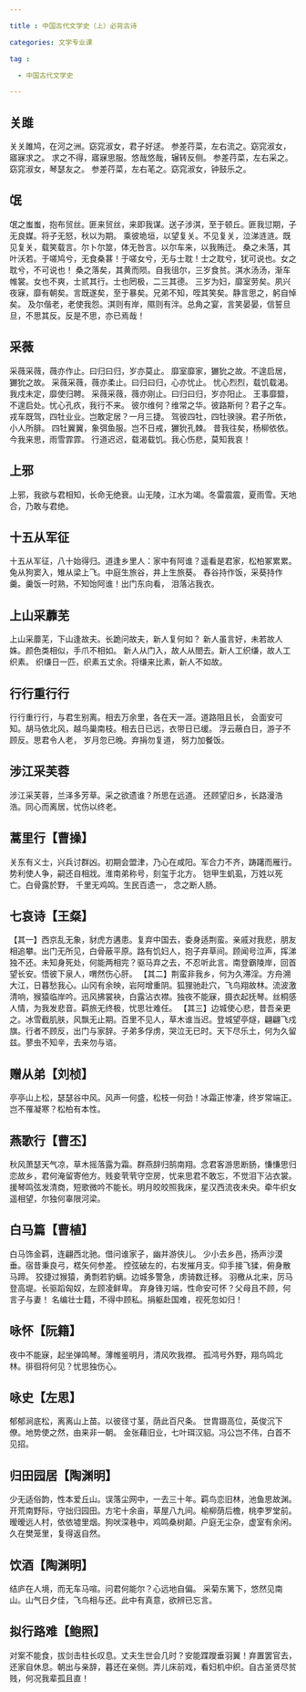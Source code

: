 ```yaml
---

title : 中国古代文学史（上）必背古诗

categories: 文学专业课

tag : 

  - 中国古代文学史

---
```


## 关雎

关关雎鸠，在河之洲。窈窕淑女，君子好逑。
参差荇菜，左右流之。窈窕淑女，寤寐求之。
求之不得，寤寐思服。悠哉悠哉，辗转反侧。
参差荇菜，左右采之。窈窕淑女，琴瑟友之。
参差荇菜，左右芼之。窈窕淑女，钟鼓乐之。
## 氓
氓之蚩蚩，抱布贸丝。匪来贸丝，来即我谋。送子涉淇，至于顿丘。匪我愆期，子无良媒。将子无怒，秋以为期。
乘彼垝垣，以望复关。不见复关，泣涕涟涟。既见复关，载笑载言。尔卜尔筮，体无咎言。以尔车来，以我贿迁。
桑之未落，其叶沃若。于嗟鸠兮，无食桑葚！于嗟女兮，无与士耽！士之耽兮，犹可说也。女之耽兮，不可说也！
桑之落矣，其黄而陨。自我徂尔，三岁食贫。淇水汤汤，渐车帷裳。女也不爽，士贰其行。士也罔极，二三其德。
三岁为妇，靡室劳矣。夙兴夜寐，靡有朝矣。言既遂矣，至于暴矣。兄弟不知，咥其笑矣。静言思之，躬自悼矣。
及尔偕老，老使我怨。淇则有岸，隰则有泮。总角之宴，言笑晏晏，信誓旦旦，不思其反。反是不思，亦已焉哉！
## 采薇
采薇采薇，薇亦作止。曰归曰归，岁亦莫止。
靡室靡家，玁狁之故。不遑启居，玁狁之故。
采薇采薇，薇亦柔止。曰归曰归，心亦忧止。
忧心烈烈，载饥载渴。我戍未定，靡使归聘。
采薇采薇，薇亦刚止。曰归曰归，岁亦阳止。
王事靡盬，不遑启处。忧心孔疚，我行不来。
彼尔维何？维常之华。彼路斯何？君子之车。
戎车既驾，四牡业业。岂敢定居？一月三捷。
驾彼四牡，四牡骙骙。君子所依，小人所腓。
四牡翼翼，象弭鱼服。岂不日戒，玁狁孔棘。
昔我往矣，杨柳依依。今我来思，雨雪霏霏。
行道迟迟，载渴载饥。我心伤悲，莫知我哀！
## 上邪
上邪，我欲与君相知，长命无绝衰。山无陵，江水为竭。冬雷震震，夏雨雪。天地合，乃敢与君绝。
## 十五从军征
十五从军征，八十始得归。道逢乡里人：家中有阿谁？遥看是君家，松柏冢累累。兔从狗窦入，雉从梁上飞。中庭生旅谷，井上生旅葵。
舂谷持作饭，采葵持作羹。羹饭一时熟，不知饴阿谁！出门东向看， 泪落沾我衣。
## 上山采蘼芜
上山采蘼芜，下山逢故夫。长跪问故夫，新人复何如？
新人虽言好，未若故人姝。颜色类相似，手爪不相如。
新人从门入，故人从閤去。新人工织缣，故人工织素。
织缣日一匹，织素五丈余。将缣来比素，新人不如故。
## 行行重行行
行行重行行，与君生别离。相去万余里，各在天一涯。道路阻且长，
会面安可知。胡马依北风，越鸟巢南枝。相去日已远，衣带日已缓。
浮云蔽白日，游子不顾反。思君令人老， 岁月忽已晚。弃捐勿复道， 
努力加餐饭。
## 涉江采芙蓉
涉江采芙蓉，兰泽多芳草。采之欲遗谁？所思在远道。
还顾望旧乡，长路漫浩浩。同心而离居，忧伤以终老。
## 蒿里行【曹操】
关东有义士，兴兵讨群凶。初期会盟津，乃心在咸阳。军合力不齐，踌躇而雁行。势利使人争，嗣还自相戕。淮南弟称号，刻玺于北方。
铠甲生虮虱，万姓以死亡。白骨露於野， 千里无鸡鸣。生民百遗一， 
念之断人肠。
## 七哀诗【王粲】
【其一】西京乱无象，豺虎方遘患。复弃中国去，委身适荆蛮。亲戚对我悲，朋友相追攀。出门无所见，白骨蔽平原。路有饥妇人，抱子弃草间。顾闻号泣声，挥涕独不还。未知身死处，何能两相完？驱马弃之去，不忍听此言。南登霸陵岸，回首望长安。悟彼下泉人，喟然伤心肝。
【其二】荆蛮非我乡，何为久滞淫。方舟溯大江，日暮愁我心。山冈有余映，岩阿增重阴。狐狸驰赴穴，飞鸟翔故林。流波激清响，猴猿临岸吟。迅风拂裳袂，白露沾衣襟。独夜不能寐，摄衣起抚琴。丝桐感人情，为我发悲音。羁旅无终极，忧思壮难任。
【其三】边城使心悲，昔吾亲更之。冰雪截肌肤，风飘无止期。百里不见人，草木谁当迟。登城望亭燧，翩翩飞戍旗。行者不顾反，出门与家辞。子弟多俘虏，哭泣无已时。天下尽乐土，何为久留兹。蓼虫不知辛，去来勿与谘。
## 赠从弟【刘桢】
亭亭山上松，瑟瑟谷中风。风声一何盛，松枝一何劲！冰霜正惨凄，终岁常端正。岂不罹凝寒？松柏有本性。
## 燕歌行【曹丕】
秋风萧瑟天气凉，草木摇落露为霜。群燕辞归鹄南翔。念君客游思断肠，慊慊思归恋故乡，君何淹留寄他方。贱妾茕茕守空房，忧来思君不敢忘，不觉泪下沾衣裳。援琴鸣弦发清商，短歌微吟不能长。明月皎皎照我床，星汉西流夜未央。牵牛织女遥相望，尔独何辜限河梁。
## 白马篇【曹植】
白马饰金羁，连翩西北驰。借问谁家子，幽并游侠儿。
少小去乡邑，扬声沙漠垂。宿昔秉良弓，楛矢何参差。
控弦破左的，右发摧月支。仰手接飞猱，俯身散马蹄。
狡捷过猴猿，勇剽若豹螭。边城多警急，虏骑数迁移。
羽檄从北来，厉马登高堤。长驱蹈匈奴，左顾凌鲜卑。
弃身锋刃端，性命安可怀？父母且不顾，何言子与妻！
名编壮士籍，不得中顾私。捐躯赴国难，视死忽如归！
## 咏怀【阮籍】
夜中不能寐，起坐弹鸣琴。薄帷鉴明月，清风吹我襟。
孤鸿号外野，翔鸟鸣北林。徘徊将何见？忧思独伤心。
## 咏史【左思】
郁郁涧底松，离离山上苗。以彼径寸茎，荫此百尺条。
世胄蹑高位，英俊沉下僚。地势使之然，由来非一朝。
金张藉旧业，七叶珥汉貂。冯公岂不伟，白首不见招。
## 归田园居【陶渊明】
少无适俗韵，性本爱丘山。误落尘网中，一去三十年。羁鸟恋旧林，池鱼思故渊。开荒南野际，守拙归园田。方宅十余亩，草屋八九间。榆柳荫后檐，桃李罗堂前。暧暧远人村，依依墟里烟。狗吠深巷中，鸡鸣桑树颠。户庭无尘杂，虚室有余闲。久在樊笼里，复得返自然。
## 饮酒【陶渊明】
结庐在人境，而无车马喧。问君何能尔？心远地自偏。
采菊东篱下，悠然见南山。山气日夕佳，飞鸟相与还。此中有真意，欲辨已忘言。
## 拟行路难【鲍照】
对案不能食，拔剑击柱长叹息。丈夫生世会几时？安能蹀躞垂羽翼！弃置罢官去，还家自休息。朝出与亲辞，暮还在亲侧。弄儿床前戏，看妇机中织。自古圣贤尽贫贱，何况我辈孤且直！
